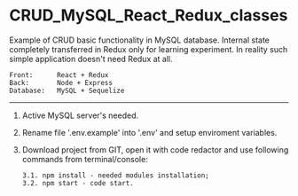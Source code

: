 # CRUD_MySQL_React_Redux_classes

Example of CRUD basic functionality in MySQL database. 
Internal state completely transferred in Redux only for learning experiment. In reality such simple application doesn't need Redux at all.

    Front:      React + Redux
    Back:       Node + Express
    Database:   MySQL + Sequelize
__________________________________________________________________

1.  Active MySQL server's needed.

2.  Rename file '.env.example' into '.env' and setup enviroment variables.

3.  Download project from GIT, open it with code redactor and use following commands from terminal/console:
   
        3.1. npm install - needed modules installation;
        3.2. npm start - code start.